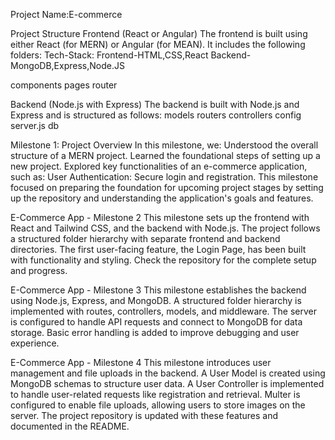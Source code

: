 Project Name:E-commerce

Project Structure
Frontend (React or Angular)
The frontend is built using either React (for MERN) or Angular (for MEAN). It includes the following folders:
Tech-Stack:
Frontend-HTML,CSS,React
Backend-MongoDB,Express,Node.JS

components
pages
router

Backend (Node.js with Express)
The backend is built with Node.js and Express and is structured as follows:
models
routers
controllers
config
server.js
db

Milestone 1: Project Overview
In this milestone, we:
Understood the overall structure of a MERN project.
Learned the foundational steps of setting up a new project.
Explored key functionalities of an e-commerce application, such as:
User Authentication: Secure login and registration.
This milestone focused on preparing the foundation for upcoming project stages by setting up the repository and understanding the application's goals and features.

E-Commerce App - Milestone 2 
This milestone sets up the frontend with React and Tailwind CSS, and the backend with Node.js.
The project follows a structured folder hierarchy with separate frontend and backend directories.
The first user-facing feature, the Login Page, has been built with functionality and styling.
Check the repository for the complete setup and progress.

E-Commerce App - Milestone 3 
This milestone establishes the backend using Node.js, Express, and MongoDB.
A structured folder hierarchy is implemented with routes, controllers, models, and middleware.
The server is configured to handle API requests and connect to MongoDB for data storage.
Basic error handling is added to improve debugging and user experience.

E-Commerce App - Milestone 4 
This milestone introduces user management and file uploads in the backend.
A User Model is created using MongoDB schemas to structure user data.
A User Controller is implemented to handle user-related requests like registration and retrieval.
Multer is configured to enable file uploads, allowing users to store images on the server.
The project repository is updated with these features and documented in the README.
